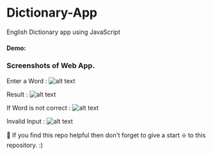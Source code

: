 # Dictionary-App
English Dictionary app using JavaScript

#### Demo:

### Screenshots of Web App.

Enter a Word : 
![alt text](https://github.com/mrgauravchaudhary/Dictionary-App/blob/master/Images/1.png)

Result : 
![alt text](https://github.com/mrgauravchaudhary/Dictionary-App/blob/master/Images/2.png)

If Word is not correct : 
![alt text](https://github.com/mrgauravchaudhary/Dictionary-App/blob/master/Images/3.png)

Invalid Input : 
![alt text](https://github.com/mrgauravchaudhary/Dictionary-App/blob/master/Images/4.png)



🙏 If you find this repo helpful then don't forget to give a start ❇️ to this repository. :)